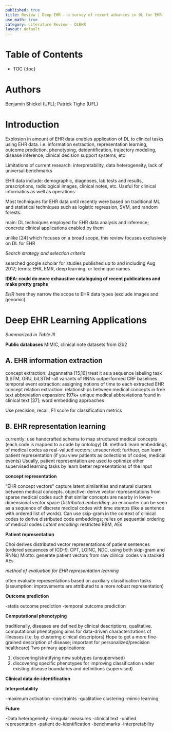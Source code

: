```yaml
---
published: true
title: Review | Deep EHR - a survey of recent advances in DL for EHR
use_math: true
category: Literature Review - DLEHR
layout: default
---
```


# Table of Contents

* TOC
{:toc}


# Authors

Benjamin Shickel (UFL); Patrick Tighe (UFL)

# Introduction

Explosion in amount of EHR data enables application of DL to clinical tasks using EHR data.
i.e. information extraction, representation learning, outcome prediction, phenotyping, deidentification, trajectory modeling, disease inference, clinical decision support systems, etc

Limitations of current research: interpretability, data heterogeneity, lack of universal benchmarks

EHR data include: demographic, diagnoses, lab tests and results, prescriptions, radiological images, clinical notes, etc.
Useful for clinical informatics as well as operations

Most techniques for EHR data until recently were based on traditional ML and statistical techniques such as logistic regression, SVM, and random forests.

main: DL techniques employed for EHR data analysis and inference; concrete clinical applications enabled by them

unlike [24] which focuses on a broad scope, this review focuses exclusively on DL for EHR

*Search strategy and selection criteria*

searched google scholar for studies published up to and including Aug 2017;
terms: EHR, EMR, deep learning, or technique names

**IDEA: could do more exhaustive cataloguing of recent publications and make pretty graphs**

*EHR*
here they narrow the scope to EHR data types (exclude images and genomic)


# Deep EHR Learning Applications

*Summarized in Table III*

**Public databases**
MIMIC, clinical note datasets from i2b2

## A. EHR information extraction
concept extraction: Jagannatha [15,16] treat it as a sequence labeling task (LSTM, GRU, biLSTM
-all variants of RNNs outperformed CRF baselines
temporal event extraction: assigning notions of time to each extracted EHR concept
relation extraction: relationships between medical concepts in free text
abbreviation expansion: 197k+ unique medical abbreviations found in clinical text [37]; word embedding approaches

Use precision, recall, F1 score for classification metrics

## B. EHR representation learning

currently: use handcrafted schema to map structured medical concepts (each code is mapped to a code by ontology)
DL method: learn embeddings of medical codes as real-valued vectors; unsupervied; 
furthuer, can learn patient representation (if you view patients as collections of codes, medical events)
Usually, patient representation are used to optimize other supervised learning tasks by learn better representations of the input

**concept representation**

"EHR concept vectors" capture latent similarities and natural clusters between medical concepts. objective: derive vector representations from sparse medical codes such that similar concepts are nearby in lower-dimensional vector space
*Distributed embedding*: an encounter can be seen as a sequence of discrete medical codes with time stamps (like a sentence with ordered list of words). Can use skip-gram in the context of clinical codes to derive distributed code embeddings; relies on sequential ordering of medical codes
*Latent encoding*: restricted RBM, AEs

**Patient representation**

Choi derives distributed vector representations of patient sentences (ordered sequences of ICD-9, CPT, LOINC, NDC, using both skip-gram and RNNs)
Miotto: generate patient vectors from raw clinical codes via stacked AEs

*method of evaluation for EHR representation learning*

often evaluate representations based on auxiliary classification tasks (assumption: improvements are attributed to a more robust representation)

**Outcome prediction**

-statis outcome prediction
-temporal outcome prediction

**Computational phenotyping**

traditionally, diseases are defined by clinical descriptions, qualitative.
computational phenotyping aims for data-driven characterizations of illnesses (i.e. by clustering clinical descriptors)
Hope to get a more fine-grained description of disease; important for personalized/precision healthcare)
Two primary applications:
1. discovering/stratifying new subtypes (unsupervised)
2. discovering specific phenotypes for improving classification under existing disease boundaries and definitions (supervised)

**Clinical data de-identification**

**Interpretability**

-maximum activation
-constraints
-qualitative clustering
-mimic learning

**Future**

-Data heterogeneity
-irregular measures
-clinical text
-unified representation
-patient de-identification
-benchmarks
-interpretability




